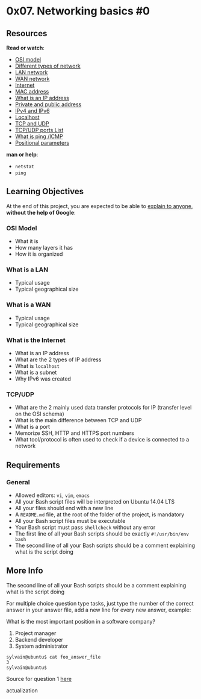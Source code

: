 <h1 class="gap">0x07. Networking basics #0</h1><div class="gap" id="project-description">
<h2>Resources</h2>
<p><strong>Read or watch</strong>:</p>
<ul>
<li><a href="/rltoken/ERGikvYsVP3sa9ZdlAAV4w" target="_blank" title="OSI model">OSI model</a> </li>
<li><a href="/rltoken/H2peG3mV1MDDEK9c9FpGjA" target="_blank" title="Different types of network">Different types of network</a> </li>
<li><a href="/rltoken/GLVy5U4Ja4c2BnKYDPwT5Q" target="_blank" title="LAN network">LAN network</a> </li>
<li><a href="/rltoken/IghQOBbQi3Y-H82l3s9ERg" target="_blank" title="WAN network">WAN network</a> </li>
<li><a href="/rltoken/osfQ04v-6oWuX4LdcpMYfQ" target="_blank" title="Internet">Internet</a> </li>
<li><a href="/rltoken/DjY02-vo10kphmiYSa2Msg" target="_blank" title="MAC address">MAC address</a> </li>
<li><a href="/rltoken/_pRm6TVS3zWV_cKg51Gn4Q" target="_blank" title="What is an IP address">What is an IP address</a> </li>
<li><a href="/rltoken/Tj1tSxadTHv8kS9Q7lzTpQ" target="_blank" title="Private and public address">Private and public address</a> </li>
<li><a href="/rltoken/dhF14mh64BX6hULm9XPstg" target="_blank" title="IPv4 and IPv6">IPv4 and IPv6</a> </li>
<li><a href="/rltoken/uqDHdS73W-CJQakM8vERtQ" target="_blank" title="Localhost">Localhost</a> </li>
<li><a href="/rltoken/nOeDjXQrw-N8eFmTBiuzqw" target="_blank" title="TCP and UDP">TCP and UDP</a> </li>
<li><a href="/rltoken/gfKJyK0ztzhyNO0SIvVibQ" target="_blank" title="TCP/UDP ports List">TCP/UDP ports List</a> </li>
<li><a href="/rltoken/OPrB4crHtTLwUynA5YjVNw" target="_blank" title="What is ping /ICMP">What is ping /ICMP</a> </li>
<li><a href="/rltoken/yN_ZinFzBaLXuJhOhKiMfw" target="_blank" title="Positional parameters">Positional parameters</a> </li>
</ul>
<p><strong>man or help</strong>:</p>
<ul>
<li><code>netstat</code></li>
<li><code>ping</code></li>
</ul>
<h2>Learning Objectives</h2>
<p>At the end of this project, you are expected to be able to <a href="/rltoken/Qg5cBYkgDZHrBhLh75z9Xw" target="_blank" title="explain to anyone">explain to anyone</a>, <strong>without the help of Google</strong>:</p>
<h3>OSI Model</h3>
<ul>
<li>What it is</li>
<li>How many layers it has</li>
<li>How it is organized</li>
</ul>
<h3>What is a LAN</h3>
<ul>
<li>Typical usage</li>
<li>Typical geographical size</li>
</ul>
<h3>What is a WAN</h3>
<ul>
<li>Typical usage</li>
<li>Typical geographical size</li>
</ul>
<h3>What is the Internet</h3>
<ul>
<li>What is an IP address</li>
<li>What are the 2 types of IP address</li>
<li>What is <code>localhost</code></li>
<li>What is a subnet</li>
<li>Why IPv6 was created</li>
</ul>
<h3>TCP/UDP</h3>
<ul>
<li>What are the 2 mainly used data transfer protocols for IP (transfer level on the OSI schema)</li>
<li>What is the main difference between TCP and UDP</li>
<li>What is a port</li>
<li>Memorize SSH, HTTP and HTTPS port numbers</li>
<li>What tool/protocol is often used to check if a device is connected to a network</li>
</ul>
<h2>Requirements</h2>
<h3>General</h3>
<ul>
<li>Allowed editors: <code>vi</code>, <code>vim</code>, <code>emacs</code></li>
<li>All your Bash script files will be interpreted on Ubuntu 14.04 LTS</li>
<li>All your files should end with a new line</li>
<li>A <code>README.md</code> file, at the root of the folder of the project, is mandatory</li>
<li>All your Bash script files must be executable</li>
<li>Your Bash script must pass <code>shellcheck</code> without any error</li>
<li>The first line of all your Bash scripts should be exactly <code>#!/usr/bin/env bash</code></li>
<li>The second line of all your Bash scripts should be a comment explaining what is the script doing</li>
</ul>
<h2>More Info</h2>
<p>The second line of all your Bash scripts should be a comment explaining what is the script doing</p>
<p>For multiple choice question type tasks, just type the number of the correct answer in your answer file, add a new line for every new answer, example:</p>
<p>What is the most important position in a software company?</p>
<ol>
<li>Project manager</li>
<li>Backend developer</li>
<li>System administrator</li>
</ol>
<pre><code>sylvain@ubuntu$ cat foo_answer_file
3
sylvain@ubuntu$
</code></pre>
<p>Source for question 1 <a href="/rltoken/vQJ6bK8D0vme22Xst44Mqg" target="_blank" title="here">here</a></p>
</div>actualization